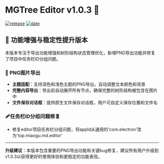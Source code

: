 # MGTree Editor v1.0.3 🚀

[![release](https://img.shields.io/badge/release-v1.0.3-orange)](https://github.com/hhyufan/miaogu-ide) [![date](https://img.shields.io/badge/date-2025--08--28-blue)](https://github.com/hhyufan/miaogu-ide)

## 🎯 功能增强与稳定性提升版本

本版本专注于导出功能增强和树形结构状态管理优化，新增PNG导出功能并修复了项目中任务栏ID分组问题。

### 📸 **PNG图片导出**

- **主题适配**：支持深色和浅色主题的PNG导出，自动调整文本颜色和背景
- **完整内容导出**：导出前自动展开所有节点，确保完整的树形结构被包含在图片中
- **文件保存对话框**：提供原生文件保存对话框，用户可自定义保存位置和文件名

### 🩹任务栏ID分组问题修复

- 修复editor项目任务栏分组问题，将appId从通用的'com.electron'改为'top.miaogu.md.editor'

---

**升级建议**：本版本包含重要的PNG导出功能和关键bug修复，建议所有用户升级到v1.0.3以获得更好的使用体验和更稳定的功能表现。
